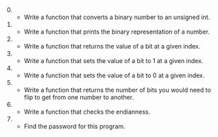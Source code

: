 0. - Write a function that converts a binary number to an unsigned int.

1. - Write a function that prints the binary representation of a number.

2. - Write a function that returns the value of a bit at a given index.

3. - Write a function that sets the value of a bit to 1 at a given index.

4. - Write a function that sets the value of a bit to 0 at a given index.

5. - Write a function that returns the number of bits you would need to flip to get from one number to another.

6. - Write a function that checks the endianness.

7. - Find the password for this program.
